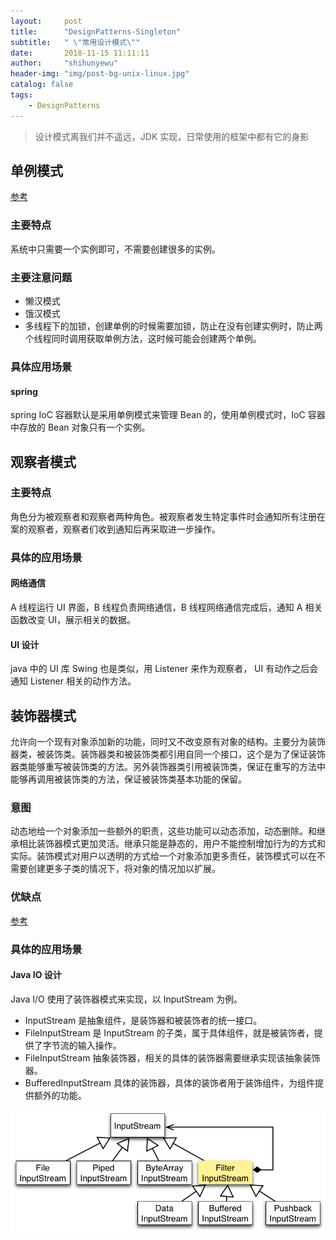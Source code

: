 ```yaml
---
layout:     post
title:      "DesignPatterns-Singleton"
subtitle:   " \"常用设计模式\""
date:       2018-11-15 11:11:11
author:     "shihunyewu"
header-img: "img/post-bg-unix-linux.jpg"
catalog: false
tags:
    - DesignPatterns
---
```

> 设计模式离我们并不遥远，JDK 实现，日常使用的框架中都有它的身影

## 单例模式
[参考](http://www.runoob.com/design-pattern/singleton-pattern.html)
### 主要特点
系统中只需要一个实例即可，不需要创建很多的实例。
### 主要注意问题
* 懒汉模式
* 饿汉模式
* 多线程下的加锁，创建单例的时候需要加锁，防止在没有创建实例时，防止两个线程同时调用获取单例方法，这时候可能会创建两个单例。

### 具体应用场景
#### spring
spring IoC 容器默认是采用单例模式来管理 Bean 的，使用单例模式时，IoC 容器中存放的 Bean 对象只有一个实例。

## 观察者模式
### 主要特点
角色分为被观察者和观察者两种角色。被观察者发生特定事件时会通知所有注册在案的观察者，观察者们收到通知后再采取进一步操作。
### 具体的应用场景
#### 网络通信
A 线程运行 UI 界面，B 线程负责网络通信，B 线程网络通信完成后，通知 A 相关函数改变 UI，展示相关的数据。
#### UI 设计
java 中的 UI 库 Swing 也是类似，用 Listener 来作为观察者， UI 有动作之后会通知 Listener 相关的动作方法。

## 装饰器模式
允许向一个现有对象添加新的功能，同时又不改变原有对象的结构。主要分为装饰器类，被装饰类。装饰器类和被装饰类都引用自同一个接口，这个是为了保证装饰器类能够重写被装饰类的方法。另外装饰器类引用被装饰类，保证在重写的方法中能够再调用被装饰类的方法，保证被装饰类基本功能的保留。

### 意图
动态地给一个对象添加一些额外的职责，这些功能可以动态添加，动态删除。和继承相比装饰器模式更加灵活。继承只能是静态的，用户不能控制增加行为的方式和实际。装饰模式对用户以透明的方式给一个对象添加更多责任，装饰模式可以在不需要创建更多子类的情况下，将对象的情况加以扩展。
### 优缺点
[参考](https://design-patterns.readthedocs.io/zh_CN/latest/structural_patterns/decorator.html)
### 具体的应用场景
#### Java IO 设计
Java I/O 使用了装饰器模式来实现，以 InputStream 为例。
- InputStream 是抽象组件，是装饰器和被装饰者的统一接口。
- FileInputStream 是 InputStream 的子类，属于具体组件，就是被装饰者，提供了字节流的输入操作。
- FileInputStream 抽象装饰器，相关的具体的装饰器需要继承实现该抽象装饰器。
- BufferedInputStream 具体的装饰器，具体的装饰者用于装饰组件，为组件提供额外的功能。

![参照](https://raw.githubusercontent.com/CyC2018/CS-Notes/master/docs/notes/pics/DP-Decorator-java.io.png)
